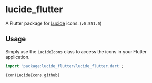 # lucide_flutter

A Flutter package for [Lucide](https://lucide.dev/) icons. (`v0.551.0`)

## Usage

Simply use the `LucideIcons` class to access the icons in your Flutter application.

```dart
import 'package:lucide_flutter/lucide_flutter.dart';

Icon(LucideIcons.github)
```